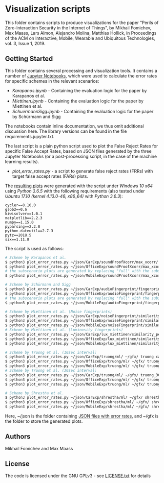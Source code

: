 # Visualization scripts

This folder contains scripts to produce visualizations for the paper "Perils of Zero-Interaction Security in the Internet of Things", by Mikhail Fomichev, Max Maass, Lars Almon, Alejandro Molina, Matthias Hollick, in Proceedings of the ACM on Interactive, Mobile, Wearable and Ubiquitous Technologies, vol. 3, Issue 1, 2019. 

## Getting Started

This folder contains several processing and visualization tools. It contains a number of [Jupyter Notebooks](https://jupyter.org/), which were used to calculate the error rates for specific schemes in the relevant scenarios:

* *Karapanos.ipynb* - Containing the evaluation logic for the paper by Karapanos et al.
* *Miettinen.ipynb* - Containing the evaluation logic for the paper by Miettinen et al.
* *SchuermannSigg.ipynb* - Containing the evaluation logic for the paper by Schürmann and Sigg

The notebooks contain inline documentation, we thus omit additional discussion here. The library versions can be found in the file requirements.jupyter.txt.

The last script is a plain python script used to plot the False Reject Rates for specific False Accept Rates, based on JSON files generated by the three Jupyter Notebooks (or a post-processing script, in the case of the machine learning results).

* *plot_error_rates.py* - a script to generate false reject rates (FRRs) with target false accept rates (FARs) plots.

The [resulting plots](https://www.seemoo.tu-darmstadt.de/) were generated with the script under *Windows 10 x64* using *Python 3.6.5* with the following requirements (also tested under *Ubuntu 17.10 (kernel 4.13.0-46, x86_64)* with *Python 3.6.3*):

```
cycler==0.10.0
glob2==0.6
kiwisolver==1.0.1
matplotlib==2.2.3
numpy==1.15.0
pyparsing==2.2.0
python-dateutil==2.7.3
pytz==2018.5
six==1.11.0
```

The script is used as follows:

```bash
# Scheme by Karapanos et al.
$ python3 plot_error_rates.py ~/json/CarExp/soundProofXcorr/max_xcorr/ ~/gfx/ SPF car full        # generate FRRs with target FARs plots for the full car scenario
$ python3 plot_error_rates.py ~/json/OfficeExp/soundProofXcorr/max_xcorr/ ~/gfx/ SPF office full  # generate FRRs with target FARs plots for the full office scenario
# the subscenario plots are generated by replacing "full" with the subscenario name
$ python3 plot_error_rates.py ~/json/MobileExp/soundProofXcorr/max_xcorr/ ~/gfx/ SPF mobile full  # generate FRRs with target FARs plots for the full mobile scenario

# Scheme by Schürmann and Sigg
$ python3 plot_error_rates.py ~/json/CarExp/audioFingerprint/fingerprints_similarity_percent/ ~/gfx/ AFP car full        # generate FRRs with target FARs plots for the full car scenario
$ python3 plot_error_rates.py ~/json/OfficeExp/audioFingerprint/fingerprints_similarity_percent/ ~/gfx/ AFP office full  # generate FRRs with target FARs plots for the full office scenario
# the subscenario plots are generated by replacing "full" with the subscenario name
$ python3 plot_error_rates.py ~/json/MobileExp/audioFingerprint/fingerprints_similarity_percent/ ~/gfx/ AFP mobile full  # generate FRRs with target FARs plots for the full mobile scenario

# Scheme by Miettinen et al. (Noise fingerprints)
$ python3 plot_error_rates.py ~/json/CarExp/noiseFingerprint/similarity_percent/ ~/gfx/ NFP car        # generate FRRs with target FARs plots for the car scenario
$ python3 plot_error_rates.py ~/json/OfficeExp/noiseFingerprint/similarity_percent/ ~/gfx/ NFP office  # generate FRRs with target FARs plots for the office scenario
$ python3 plot_error_rates.py ~/json/MobileExp/noiseFingerprint/similarity_percent/ ~/gfx/ NFP mobile  # generate FRRs with target FARs plots for the mobile scenario
# Scheme by Miettinen et al. (Luminosity fingerprints)
$ python3 plot_error_rates.py ~/json/CarExp/lux_miettinen/similarity_percent/ ~/gfx/ LFP car        # generate FRRs with target FARs plots for the car scenario
$ python3 plot_error_rates.py ~/json/OfficeExp/lux_miettinen/similarity_percent/ ~/gfx/ LFP office  # generate FRRs with target FARs plots for the office scenario
$ python3 plot_error_rates.py ~/json/MobileExp/lux_miettinen/similarity_percent/ ~/gfx/ LFP mobile  # generate FRRs with target FARs plots for the mobile scenario

# Scheme by Truong et al. (10sec interval)
$ python3 plot_error_rates.py ~/json/CarExp/truong/ml/ ~/gfx/ truong car        # generate FRRs with target FARs plots for the car scenario
$ python3 plot_error_rates.py ~/json/OfficeExp/truong/ml/ ~/gfx/ truong office  # generate FRRs with target FARs plots for the office scenario
$ python3 plot_error_rates.py ~/json/MobileExp/truong/ml/ ~/gfx/ truong mobile  # generate FRRs with target FARs plots for the mobile scenario
# Scheme by Truong et al. (30sec interval)
$ python3 plot_error_rates.py ~/json/CarExp/truong/ml/ ~/gfx/ truong_30sec car        # generate FRRs with target FARs plots for the car scenario
$ python3 plot_error_rates.py ~/json/OfficeExp/truong/ml/ ~/gfx/ truong_30sec office  # generate FRRs with target FARs plots for the office scenario
$ python3 plot_error_rates.py ~/json/MobileExp/truong/ml/ ~/gfx/ truong_30sec mobile  # generate FRRs with target FARs plots for the mobile scenario

# Scheme by Shrestha et al.
$ python3 plot_error_rates.py ~/json/CarExp/shrestha/ml/ ~/gfx/ shrestha car        # generate FRRs with target FARs plots for the car scenario
$ python3 plot_error_rates.py ~/json/OfficeExp/shrestha/ml/ ~/gfx/ shrestha office  # generate FRRs with target FARs plots for the office scenario
$ python3 plot_error_rates.py ~/json/MobileExp/shrestha/ml/ ~/gfx/ shrestha mobile  # generate FRRs with target FARs plots for the mobile scenario
```

Here, ~/json is the folder containing  [JSON files with error rates](https://www.seemoo.tu-darmstadt.de/), and ~/gfx is the folder to store the generated plots.


## Authors

Mikhail Fomichev and Max Maass


## License

The code is licensed under the GNU GPLv3 - see [LICENSE.txt](https://dev.seemoo.tu-darmstadt.de/zia/evaluation-public/blob/master/LICENSE.txt) for details
